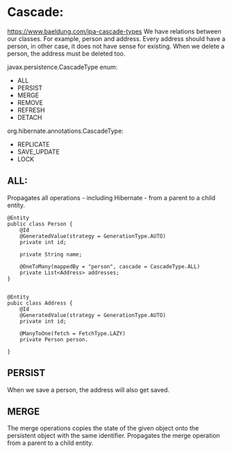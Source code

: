 # Cascade:
https://www.baeldung.com/jpa-cascade-types
We have relations between our classes. For example, person and address. Every address should have a person, in other case, it does not have sense for existing. When we delete a person, the address must be deleted too.

javax.persistence.CascadeType enum:
- ALL
- PERSIST
- MERGE
- REMOVE
- REFRESH
- DETACH

org.hibernate.annotations.CascadeType:
- REPLICATE
- SAVE_UPDATE
- LOCK

## ALL:
Propagates all operations - including Hibernate - from a parent to a child entity.
```
@Entity
public class Person {
	@Id
	@GeneratedValue(strategy = GenerationType.AUTO)
	private int id;

	private String name;

	@OneToMany(mappedBy = "person", cascade = CascadeType.ALL)
	private List<Address> addresses;
}


@Entity
pubic class Address {
	@Id
	@GeneratedValue(strategy = GenerationType.AUTO)
	private int id;

	@ManyToOne(fetch = FetchType.LAZY)
	private Person person.

}

```

## PERSIST
When we save a person, the address will also get saved.

## MERGE
The merge operations copies the state of the given object onto the persistent object with the same identifier. Propagates the merge operation from a parent to a child entity.